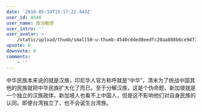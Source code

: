 ```yaml
---
date: '2018-05-19T15:17:22.443Z'
user_id: 4540
user_name: 政治敏感
user_intro: ''
user_avatar: >-
    /static/upload/thumb/small50-u-thumb-4540cdded8eedfc20aa888b6ce9473db872aedc2955c.png
upvote: 6
downvote: 0
comments:
    - ''
---
```


中华民族本来说的就是汉族，印尼华人官方称呼就是“中华”，清末为了统战中国其他的民族就把中华民族扩大化了而已。至于分解汉族，这是个伪命题，新加坡就是一个独立的汉族政体，新加坡人也看不上中国人，但是这不影响他们对自身民族的认同。即便台湾独立了，也不会诞生台湾族。
